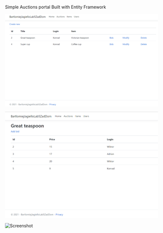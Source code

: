 Simple Auctions portal
Built with Entity Framework

![Screenshot](images/s1.png)


![Screenshot](images/s2.png)


![Screenshot](images/s3.png)
